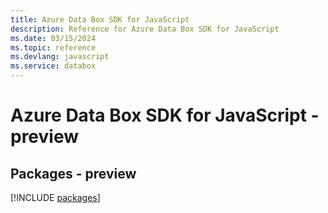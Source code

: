 ```yaml
---
title: Azure Data Box SDK for JavaScript
description: Reference for Azure Data Box SDK for JavaScript
ms.date: 03/15/2024
ms.topic: reference
ms.devlang: javascript
ms.service: databox
---
```

# Azure Data Box SDK for JavaScript - preview
## Packages - preview
[!INCLUDE [packages](data-box-index.md)]